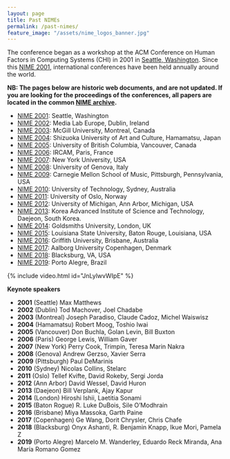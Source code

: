 ```yaml
---
layout: page
title: Past NIMEs
permalink: /past-nimes/
feature_image: "/assets/nime_logos_banner.jpg"
---
```


The conference began as a workshop at the ACM Conference on Human Factors in Computing Systems (CHI) in 2001 in [Seattle, Washington](https://en.wikipedia.org/wiki/Seattle,_Washington "Seattle, Washington"). Since this [NIME 2001](https://www.nime.org/2001), international conferences have been held annually around the world.

**NB: The pages below are historic web documents, and are not updated. If you are looking for the proceedings of the conferences, all papers are located in the common [NIME archive]({{site.baseurl}}/archives/).**

*   [NIME 2001](http://www.nime.org/2001): Seattle, Washington
*   [NIME 2002](http://www.nime.org/2002): Media Lab Europe, Dublin, Ireland
*   [NIME 2003](http://www.nime.org/2003): McGill University, Montreal, Canada
*   [NIME 2004](http://www.nime.org/2004): Shizuoka University of Art and Culture, Hamamatsu, Japan
*   [NIME 2005](http://www.nime.org/2005): University of British Columbia, Vancouver, Canada
*   [NIME 2006](http://www.nime.org/2006): IRCAM, Paris, France
*   [NIME 2007](http://www.nime.org/2007): New York University, USA
*   [NIME 2008](http://www.nime.org/2008): University of Genova, Italy
*   [NIME 2009](http://www.nime.org/2009): Carnegie Mellon School of Music, Pittsburgh, Pennsylvania, USA
*   [NIME 2010](http://www.nime.org/2010): University of Technology, Sydney, Australia
*   [NIME 2011](http://www.nime.org/2011): University of Oslo, Norway
*   [NIME 2012](http://www.nime.org/2012): University of Michigan, Ann Arbor, Michigan, USA
*   [NIME 2013](http://www.nime.org/2013): Korea Advanced Institute of Science and Technology, Daejeon, South Korea.
*   [NIME 2014](http://www.nime.org/2014): Goldsmiths University, London, UK
*   [NIME 2015](https://nime2015.lsu.edu/): Louisiana State University, Baton Rouge, Louisiana, USA
*   [NIME 2016](http://nime2016.org/): Griffith University, Brisbane, Australia
*   [NIME 2017](http://www.nime2017.org/): Aalborg University Copenhagen, Denmark
*   [NIME 2018](http://nime2018.org/): Blacksburg, VA, USA
*   [NIME 2019](https://www.ufrgs.br/nime2019/): Porto Alegre, Brazil

{% include video.html id="JnLylwvWIpE" %}

**Keynote speakers**

* **2001** (Seattle) Max Matthews
* **2002** (Dublin) Tod Machover, Joel Chadabe
* **2003** (Montreal) Joseph Paradiso, Claude Cadoz, Michel Waiswisz
* **2004** (Hamamatsu) Robert Moog, Toshio Iwai
* **2005** (Vancouver) Don Buchla, Golan Levin, Bill Buxton
* **2006** (Paris) George Lewis, William Gaver
* **2007** (New York) Perry Cook, Trimpin, Teresa Marin Nakra
* **2008** (Genova) Andrew Gerzso, Xavier Serra
* **2009** (Pittsburgh) Paul DeMarinis
* **2010** (Sydney) Nicolas Collins, Stelarc
* **2011** (Oslo) Tellef Kvifte, David Rokeby, Sergi Jorda
* **2012** (Ann Arbor) David Wessel, David Huron
* **2013** (Daejeon) Bill Verplank, Ajay Kapur
* **2014** (London) Hiroshi Ishii, Laetitia Sonami
* **2015** (Baton Rogue) R. Luke DuBois, Sile O’Modhrain
* **2016** (Brisbane) Miya Massoka, Garth Paine
* **2017** (Copenhagen) Ge Wang, Dorit Chrysler, Chris Chafe
* **2018** (Blacksburg) Onyx Ashanti, R. Benjamin Knapp, Ikue Mori, Pamela Z
* **2019** (Porto Alegre) Marcelo M. Wanderley, Eduardo Reck Miranda, Ana María Romano Gomez
